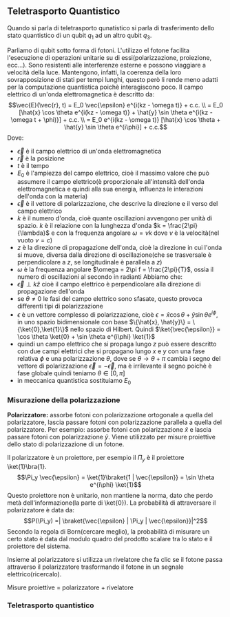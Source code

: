 ## Teletrasporto Quantistico
Quando si parla di teletrasporto qunatistico si parla di trasferimento dello stato quantistico di un qubit $q_1$ ad un altro qubit $q_3$.

Parliamo di qubit sotto forma di fotoni. L'utilizzo el fotone facilita l'esecuzione di operazioni unitarie su di essi(polarizzazione, proiezione, ecc...). Sono resistenti alle interferenze esterne e possono viaggiare a velocità della luce. 
Mantengono, infatti, la coerenza della loro sovrapposizione di stati per tempi lunghi, questo però li rende meno adatti per la computazione quantistica poichè interagiscono poco.
Il campo elettrico di un'onda elettromagnetica è descritto da:
$$\vec{E}(\vec{r}, t) = E_0 \vec{\epsilon} e^{i(kz - \omega t)} + c.c. \\
= E_0 [\hat{x} \cos \theta e^{i(kz - \omega t)} + \hat{y} \sin \theta e^{i(kz - \omega t + \phi)}] + c.c. \\ = E_0 e^{i(kz - \omega t)} [\hat{x} \cos \theta + \hat{y} \sin \theta e^{i\phi}] + c.c.$$
Dove:
- $\vec{\epsilon}$ è il campo elettrico di un'onda elettromagnetica
- $\vec{r}$ è la posizione
- $t$ è il tempo
- $E_0$ è l'ampiezza del campo elettrico, cioè il massimo valore che può assumere il campo elettrico(è proporzionale all'intensità dell'onda elettromagnetica e quindi alla sua energia, influenza le interazioni dell'onda con la materia)
- $\vec{\epsilon}$ è il vettore di polarizzazione, che descrive la direzione e il verso del campo elettrico
- $k$ è il numero d'onda, cioè quante oscillazioni avvengono per unità di spazio. $k$ è il relazione con la lunghezza d'onda $k = \frac{2\pi}{\lambda}$ e con la frequenza angolare $\omega = vk$ dove $v$ è la velocità(nel vuoto $v = c$)
- $z$ è la direzione di propagazione dell'onda, cioè la direzione in cui l'onda si muove, diversa dalla direzione di oscillazione(che se trasversale è perpendicolare a $z$, se longitudinale è parallela a $z$)
- $\omega$ è la frequenza angolare $\omega = 2\pi f = \frac{2\pi}{T}$, ossia il numero di oscillazioni al secondo in radianti
Abbiamo che:
- $\vec{\epsilon} \perp k\hat{z}$ cioè il campo elettrico è perpendicolare alla direzione di propagazione dell'onda
- se $\theta \neq 0$ le fasi del campo elettrico sono sfasate, questo provoca differenti tipi di polarizzazione
- $\epsilon$ è un vettore complesso di polarizzazione, cioè $\epsilon = \hat{x} \cos \theta + \hat{y} \sin \theta e^{i\phi}$, in uno spazio bidimensionale con base $\{\hat{x}, \hat{y}\} = \{\ket{0},\ket{1}\}$ nello spazio di Hilbert. Quindi $\ket{\vec{\epsilon}} = \cos \theta \ket{0} + \sin \theta e^{i\phi} \ket{1}$
- quindi un campo elettrico che si propaga lungo $z$ può essere descritto con due campi elettrici che si propagano lungo $x$ e $y$ con una fase relativa $\phi$ e una polarizzazione $\theta$, dove se $\theta \rightarrow \theta + \pi$ cambia i segno del vettore di polarizzazione $\vec{\epsilon} = -\vec{\epsilon}$, ma è irrilevante il segno poichè è fase globale quindi teniamo $\theta \in [0, \pi]$
- in meccanica quantistica sostituiamo $E_0$

### Misurazione della polarizzazione
**Polarizzatore:** assorbe fotoni con polarizzazione ortogonale a quella del polarizzatore, lascia passare fotoni con polarizzazione parallela a quella del polarizzatore. Per esempio: assorbe fotoni con polarizzazione $\hat{x}$ e lascia passare fotoni con polarizzazione $\hat{y}$.
Viene utilizzato per misure proiettive dello stato di polarizzazione di un fotone.

Il polarizzatore è un proiettore, per esempio il $\Pi_y$ è il proiettore \ket{1}\bra{1}.
$$\Pi_y \vec{\epsilon} = \ket{1}\braket{1 | \vec{\epsilon}} = \sin \theta e^{i\phi} \ket{1}$$
Questo proiettore non è unitario, non mantiene la norma, dato che perdo metà dell'informazione(la parte di \ket{0}).
La probabilità di attraversare il polarizzatore è data da:
$$P(\Pi_y) =| \braket{\vec{\epsilon} | \Pi_y | \vec{\epsilon}}|^2$$
Secondo la regola di Born(cercare meglio), la probabilità di misurare un certo stato è data dal modulo quadro del prodotto scalare tra lo stato e il proiettore del sistema.

Insieme al polarizzatore si utilizza un rivelatore che fa clic se il fotone passa attraverso il polarizzatore trasformando il fotone in un segnale elettrico(ricercalo).

Misure proiettive = polarizzatore + rivelatore

### Teletrasporto quantistico




